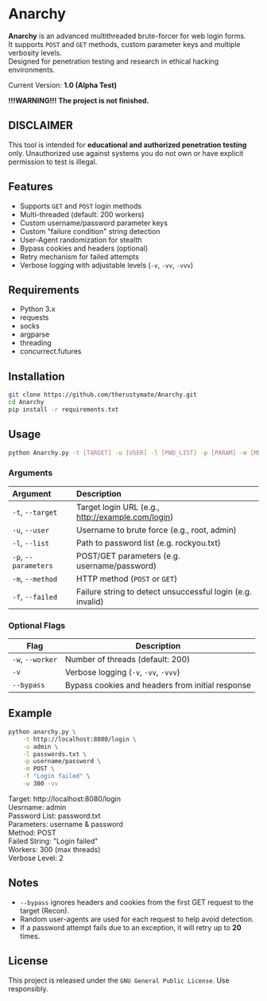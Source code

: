 # Anarchy
**Anarchy** is an advanced multithreaded brute-forcer for web login forms.<br>
It supports `POST` and `GET` methods, custom parameter keys and multiple verbosity levels.<br>
Designed for penetration testing and research in ethical hacking environments.<br>

Current Version: **1.0 (Alpha Test)**

**!!!WARNING!!! The project is not finished.**

## DISCLAIMER
This tool is intended for **educational and authorized penetration testing** only. Unauthorized use against systems you do not own or have explicit permission to test is illegal.

## Features
- Supports `GET` and `POST` login methods
- Multi-threaded (default: 200 workers)
- Custom username/password parameter keys
- Custom "failure condition" string detection
- User-Agent randomization for stealth
- Bypass cookies and headers (optional)
- Retry mechanism for failed attempts
- Verbose logging with adjustable levels (`-v`, `-vv`, `-vvv`)

## Requirements
- Python 3.x
- requests
- socks
- argparse
- threading
- concurrect.futures

## Installation
```bash
git clone https://github.com/therustymate/Anarchy.git
cd Anarchy
pip install -r requirements.txt
```

## Usage
```bash
python Anarchy.py -t [TARGET] -u [USER] -l [PWD_LIST] -p [PARAM] -m [METHOD] -f [FAILED]
```

### Arguments
| Argument              | Description                                                   |
|:----------------------|:--------------------------------------------------------------|
| `-t`, `--target`      | Target login URL (e.g., http://example.com/login)             |
| `-u`, `--user`        | Username to brute force (e.g., root, admin)                   |
| `-l`, `--list`        | Path to password list (e.g. rockyou.txt)                      |
| `-p`, `--parameters`  | POST/GET parameters (e.g. username/password)                  |
| `-m`, `--method`      | HTTP method (`POST` or `GET`)                                 |
| `-f`, `--failed`      | Failure string to detect unsuccessful login (e.g. invalid)    |

### Optional Flags
| Flag             | Description                                        |
| ---------------- | -------------------------------------------------- |
| `-w`, `--worker` | Number of threads (default: 200)                   |
| `-v`             | Verbose logging (`-v`, `-vv`, `-vvv`)              |
| `--bypass`       | Bypass cookies and headers from initial response   |

## Example
```bash
python anarchy.py \
    -t http://localhost:8080/login \
    -u admin \
    -l passwords.txt \
    -p username/password \
    -m POST \
    -f "Login failed" \
    -w 300 -vv
```
Target: http://localhost:8080/login<br>
Uesrname: admin<br>
Password List: password.txt<br>
Parameters: username & password<br>
Method: POST<br>
Failed String: "Login failed"<br>
Workers: 300 (max threads)<br>
Verbose Level: 2<br>

## Notes
- `--bypass` ignores headers and cookies from the first GET request to the target (Recon).
- Random user-agents are used for each request to help avoid detection.
- If a password attempt fails due to an exception, it will retry up to **20** times.

## License
This project is released under the `GNU General Public License`. Use responsibly.